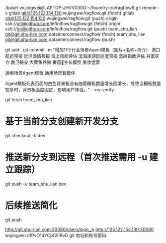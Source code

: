(base) wujingwei@LAPTOP-JHVV030O:~/foundry-cu/ragflow$ git remote -v
gitlab  git@125.122.154.130:wujingwei/ragflow.git (fetch)
gitlab  git@125.122.154.130:wujingwei/ragflow.git (push)
origin  ssh://git@github.com/infiniflow/ragflow.git (fetch)
origin  ssh://git@github.com/infiniflow/ragflow.git (push)
team_shu_lian   git@git.shu-lian.com:datainterconnect/ragflow (fetch)
team_shu_lian   git@git.shu-lian.com:datainterconnect/ragflow (push)




git add .
git commit  -m "增加11个行业场景Agent模板（图片+名称+简介）
港口航运预报
远洋渔情预报
海上风能评估
滨海旅游舒适度预报
蓝碳指数评估
共富农仓
数卫粮安
大黄鱼养殖
番茄🍅生长模型
美妆运营

通用场景Agent模板
通用场景智能体

Agent模板列表页面的白色背景板没有随着模板数量增长而增长，导致当模板数量较多时，背景板高度固定，影响用户体验。" --no-verify




git fetch team_shu_lian

# 基于当前分支创建新开发分支
git checkout -b dev

# 推送新分支到远程（首次推送需用 -u 建立跟踪）
git push -u team_shu_lian dev

# 后续推送简化
git push


http://git.shu-lian.com:30080/users/sign_in
http://125.122.154.130:30080 wujingwei dfPvO1dYCpf2FRvD
git 地址和账号密码
